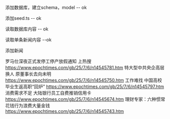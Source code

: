 添加数据库，建立schema，model -- ok

添加seed.ts -- ok

读取数据库内容 -- ok

读取单条新闻内容 --ok

添加新闻
 
罗马仕深夜正式发停工停产放假通知 上热搜
https://www.epochtimes.com/gb/25/7/6/n14545781.htm
特大型中共央企高层换人 原董事长去向未明
https://www.epochtimes.com/gb/25/7/6/n14545750.htm
工作难找 中国高校毕业生返高职“回炉”
https://www.epochtimes.com/gb/25/7/6/n14545797.htm
消费需求不足 大陆银行员工自费推销信用卡
https://www.epochtimes.com/gb/25/7/6/n14545674.htm
理财专家：六种惯常花钱行为浪费大量金钱
https://www.epochtimes.com/gb/25/7/6/n14545743.htm